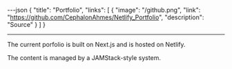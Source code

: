---json
{
	"title": "Portfolio",
	"links":
	[
		{
			"image": "/github.png",
			"link": "https://github.com/CephalonAhmes/Netlify_Portfolio",
			"description": "Source"
		}
	]
}

---
The current porfolio is built on Next.js and is hosted on Netlify.

The content is managed by a JAMStack-style system.